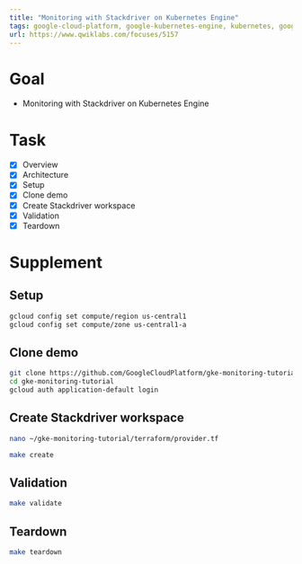 ```yaml
---
title: "Monitoring with Stackdriver on Kubernetes Engine"
tags: google-cloud-platform, google-kubernetes-engine, kubernetes, google-cloud-stackdriver, google-cloud-stackdriver-monitor, monitoring, terraform
url: https://www.qwiklabs.com/focuses/5157
---
```


# Goal
- Monitoring with Stackdriver on Kubernetes Engine

# Task
- [x] Overview
- [x] Architecture
- [x] Setup
- [x] Clone demo
- [x] Create Stackdriver workspace
- [x] Validation
- [x] Teardown

# Supplement
## Setup
```sh
gcloud config set compute/region us-central1
gcloud config set compute/zone us-central1-a
```

## Clone demo
```sh
git clone https://github.com/GoogleCloudPlatform/gke-monitoring-tutorial.git
cd gke-monitoring-tutorial
gcloud auth application-default login
```

## Create Stackdriver workspace
```sh
nano ~/gke-monitoring-tutorial/terraform/provider.tf

make create
```

## Validation
```sh
make validate
```

## Teardown
```sh
make teardown
```
